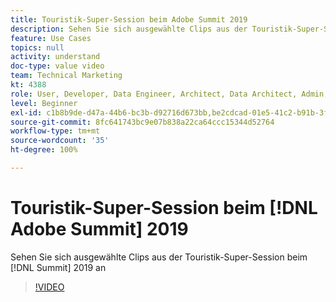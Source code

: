 ```yaml
---
title: Touristik-Super-Session beim Adobe Summit 2019
description: Sehen Sie sich ausgewählte Clips aus der Touristik-Super-Session beim Summit 2019 an
feature: Use Cases
topics: null
activity: understand
doc-type: value video
team: Technical Marketing
kt: 4388
role: User, Developer, Data Engineer, Architect, Data Architect, Admin, Leader
level: Beginner
exl-id: c1b8b9de-d47a-44b6-bc3b-d92716d673bb,be2cdcad-01e5-41c2-b91b-3feec9d17d50
source-git-commit: 8fc641743bc9e07b838a22ca64ccc15344d52764
workflow-type: tm+mt
source-wordcount: '35'
ht-degree: 100%

---
```


# Touristik-Super-Session beim [!DNL Adobe Summit] 2019

Sehen Sie sich ausgewählte Clips aus der Touristik-Super-Session beim [!DNL Summit] 2019 an

>[!VIDEO](https://video.tv.adobe.com/v/31442/?quality=12&learn=on)
